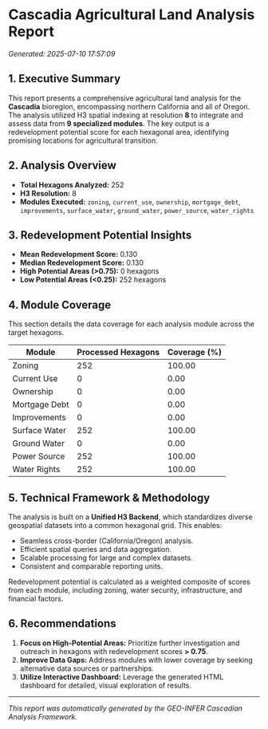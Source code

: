 # Cascadia Agricultural Land Analysis Report
*Generated: 2025-07-10 17:57:09*

## 1. Executive Summary
This report presents a comprehensive agricultural land analysis for the **Cascadia** bioregion, encompassing northern California and all of Oregon.
The analysis utilized H3 spatial indexing at resolution **8** to integrate and assess data from **9 specialized modules**. The key output is a redevelopment potential score for each hexagonal area, identifying promising locations for agricultural transition.

## 2. Analysis Overview
- **Total Hexagons Analyzed:** 252
- **H3 Resolution:** 8
- **Modules Executed:** `zoning`, `current_use`, `ownership`, `mortgage_debt`, `improvements`, `surface_water`, `ground_water`, `power_source`, `water_rights`

## 3. Redevelopment Potential Insights
- **Mean Redevelopment Score:** 0.130
- **Median Redevelopment Score:** 0.130
- **High Potential Areas (>0.75):** 0 hexagons
- **Low Potential Areas (<0.25):** 252 hexagons

## 4. Module Coverage
This section details the data coverage for each analysis module across the target hexagons.

| Module                    | Processed Hexagons | Coverage (%) |
|---------------------------|--------------------|--------------|
| Zoning                    | 252                | 100.00       |
| Current Use               | 0                  | 0.00         |
| Ownership                 | 0                  | 0.00         |
| Mortgage Debt             | 0                  | 0.00         |
| Improvements              | 0                  | 0.00         |
| Surface Water             | 252                | 100.00       |
| Ground Water              | 0                  | 0.00         |
| Power Source              | 252                | 100.00       |
| Water Rights              | 252                | 100.00       |

## 5. Technical Framework & Methodology
The analysis is built on a **Unified H3 Backend**, which standardizes diverse geospatial datasets into a common hexagonal grid. This enables:
- Seamless cross-border (California/Oregon) analysis.
- Efficient spatial queries and data aggregation.
- Scalable processing for large and complex datasets.
- Consistent and comparable reporting units.

Redevelopment potential is calculated as a weighted composite of scores from each module, including zoning, water security, infrastructure, and financial factors.

## 6. Recommendations
1.  **Focus on High-Potential Areas:** Prioritize further investigation and outreach in hexagons with redevelopment scores **> 0.75**.
2.  **Improve Data Gaps:** Address modules with lower coverage by seeking alternative data sources or partnerships.
3.  **Utilize Interactive Dashboard:** Leverage the generated HTML dashboard for detailed, visual exploration of results.

---
*This report was automatically generated by the GEO-INFER Cascadian Analysis Framework.*
